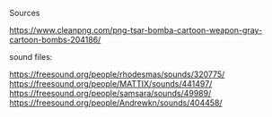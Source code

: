 Sources

https://www.cleanpng.com/png-tsar-bomba-cartoon-weapon-gray-cartoon-bombs-204186/

sound files:

https://freesound.org/people/rhodesmas/sounds/320775/
https://freesound.org/people/MATTIX/sounds/441497/
https://freesound.org/people/samsara/sounds/49989/
https://freesound.org/people/Andrewkn/sounds/404458/